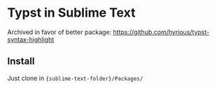 # Typst in Sublime Text

Archived in favor of better package: https://github.com/hyrious/typst-syntax-highlight

## Install

Just clone in `{sublime-text-folder}/Packages/`

